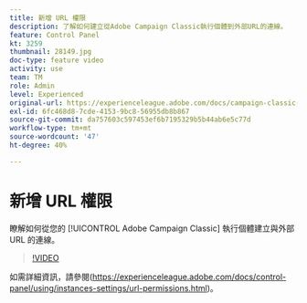 ```yaml
---
title: 新增 URL 權限
description: 了解如何建立從Adobe Campaign Classic執行個體到外部URL的連線。
feature: Control Panel
kt: 3259
thumbnail: 28149.jpg
doc-type: feature video
activity: use
team: TM
role: Admin
level: Experienced
original-url: https://experienceleague.adobe.com/docs/campaign-classic-learn/tutorials/administrating/control-panel-acc/adding-url-permissions.html
exl-id: 6fc468d8-7cde-4153-9bc8-56955db8b867
source-git-commit: da757603c597453ef6b7195329b5b44ab6e5c77d
workflow-type: tm+mt
source-wordcount: '47'
ht-degree: 40%

---
```


# 新增 URL 權限

瞭解如何從您的 [!UICONTROL Adobe Campaign Classic] 執行個體建立與外部 URL 的連線。

>[!VIDEO](https://video.tv.adobe.com/v/28149?quality=12)

如需詳細資訊，請參閱(https://experienceleague.adobe.com/docs/control-panel/using/instances-settings/url-permissions.html)。
